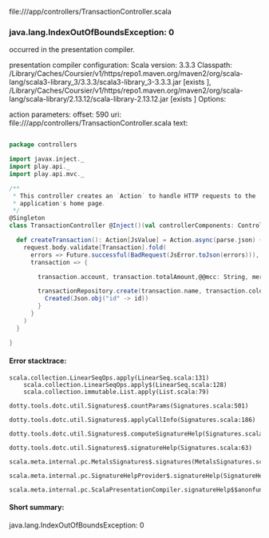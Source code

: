 file://<WORKSPACE>/app/controllers/TransactionController.scala
### java.lang.IndexOutOfBoundsException: 0

occurred in the presentation compiler.

presentation compiler configuration:
Scala version: 3.3.3
Classpath:
<HOME>/Library/Caches/Coursier/v1/https/repo1.maven.org/maven2/org/scala-lang/scala3-library_3/3.3.3/scala3-library_3-3.3.3.jar [exists ], <HOME>/Library/Caches/Coursier/v1/https/repo1.maven.org/maven2/org/scala-lang/scala-library/2.13.12/scala-library-2.13.12.jar [exists ]
Options:



action parameters:
offset: 590
uri: file://<WORKSPACE>/app/controllers/TransactionController.scala
text:
```scala

package controllers

import javax.inject._
import play.api._
import play.api.mvc._

/**
 * This controller creates an `Action` to handle HTTP requests to the
 * application's home page.
 */
@Singleton
class TransactionController @Inject()(val controllerComponents: ControllerComponents) extends BaseController {

  def createTransaction(): Action[JsValue] = Action.async(parse.json) { request =>
    request.body.validate[Transaction].fold(
      errors => Future.successful(BadRequest(JsError.toJson(errors))),
      transaction => {

        transaction.account, transaction.totalAmount,@@mcc: String, merchant: String)

        transactionRepository.create(transaction.name, transaction.color).map { id =>
          Created(Json.obj("id" -> id))
        }
      }
    )
  }

}
```



#### Error stacktrace:

```
scala.collection.LinearSeqOps.apply(LinearSeq.scala:131)
	scala.collection.LinearSeqOps.apply$(LinearSeq.scala:128)
	scala.collection.immutable.List.apply(List.scala:79)
	dotty.tools.dotc.util.Signatures$.countParams(Signatures.scala:501)
	dotty.tools.dotc.util.Signatures$.applyCallInfo(Signatures.scala:186)
	dotty.tools.dotc.util.Signatures$.computeSignatureHelp(Signatures.scala:94)
	dotty.tools.dotc.util.Signatures$.signatureHelp(Signatures.scala:63)
	scala.meta.internal.pc.MetalsSignatures$.signatures(MetalsSignatures.scala:17)
	scala.meta.internal.pc.SignatureHelpProvider$.signatureHelp(SignatureHelpProvider.scala:51)
	scala.meta.internal.pc.ScalaPresentationCompiler.signatureHelp$$anonfun$1(ScalaPresentationCompiler.scala:435)
```
#### Short summary: 

java.lang.IndexOutOfBoundsException: 0